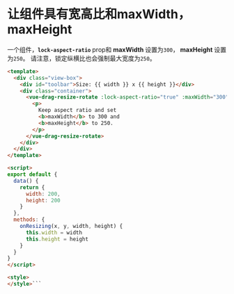 # 让组件具有宽高比和maxWidth，maxHeight

一个组件，<b>`lock-aspect-ratio` </b> prop和<b> maxWidth </b>设置为`300`，<b> maxHeight </b>设置为`250`。 请注意，锁定纵横比也会强制最大宽度为`250`。


```html
<template>
  <div class="view-box">
    <div id="toolbar">Size: {{ width }} x {{ height }}</div>
    <div class="container">
      <vue-drag-resize-rotate :lock-aspect-ratio="true" :maxWidth="300" :maxHeight="250" @resizing="onResizing">
        <p>
          Keep aspect ratio and set
          <b>maxWidth</b> to 300 and
          <b>maxHeight</b> to 250.
        </p>
      </vue-drag-resize-rotate>
    </div>
  </div>
</template>

<script>
export default {
  data() {
    return {
      width: 200,
      height: 200
    }
  },
  methods: {
    onResizing(x, y, width, height) {
      this.width = width
      this.height = height
    }
  }
}
</script>

<style>
</style>```
